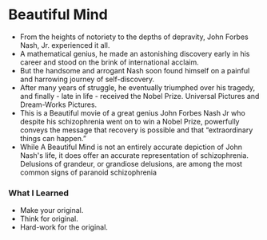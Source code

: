 # Beautiful Mind


- From the heights of notoriety to the depths of depravity, John Forbes Nash, Jr. experienced it all. 
- A mathematical genius, he made an astonishing discovery early in his career and stood on the brink of international acclaim. 
- But the handsome and arrogant Nash soon found himself on a painful and harrowing journey of self-discovery. 
- After many years of struggle, he eventually triumphed over his tragedy, and finally - late in life - received the Nobel Prize. Universal Pictures and Dream-Works Pictures.
- This is a Beautiful movie of a great genius John Forbes Nash Jr who despite his schizophrenia went on to win a Nobel Prize, powerfully conveys the message that recovery is possible and that “extraordinary things can happen.” 
- While A Beautiful Mind is not an entirely accurate depiction of John Nash's life, it does offer an accurate representation of schizophrenia. Delusions of grandeur, or grandiose delusions, are among the most common signs of paranoid schizophrenia

### What I Learned

- Make your original.
- Think for original.
- Hard-work for the original.
